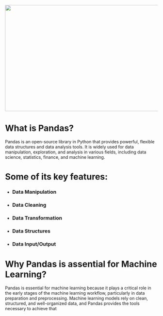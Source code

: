 <img style="margin-right: 30px " width="700" height="350" src="https://github.com/Tuhin4042/resource/blob/main/Pandas.jfif">

# What is Pandas? 
Pandas is an open-source library in Python that provides powerful, flexible data structures and data analysis tools. It is widely used for data manipulation, exploration, and analysis in various fields, including data science, statistics, finance, and machine learning.
# Some of its key features:

- ### Data Manipulation
- ### Data Cleaning
- ### Data Transformation
- ### Data Structures
- ### Data Input/Output

# Why Pandas is assential for Machine Learning?
Pandas is essential for machine learning because it plays a critical role in the early stages of the machine learning workflow, particularly in data preparation and preprocessing. Machine learning models rely on clean, structured, and well-organized data, and Pandas provides the tools necessary to achieve that
